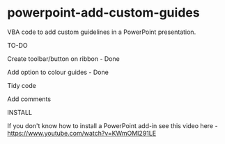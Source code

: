 # powerpoint-add-custom-guides

VBA code to add custom guidelines in a PowerPoint presentation.

TO-DO

Create toolbar/button on ribbon - Done

Add option to colour guides - Done

Tidy code

Add comments

INSTALL

If you don't know how to install a PowerPoint add-in see this video here - https://www.youtube.com/watch?v=KWmOMI291LE
